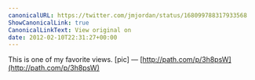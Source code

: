 ```yaml
---
canonicalURL: https://twitter.com/jmjordan/status/168099788317933568
ShowCanonicalLink: true
CanonicalLinkText: View original on
date: 2012-02-10T22:31:27+00:00
---
```

This is one of my favorite views. [pic] — [http://path.com/p/3h8psW](http://path.com/p/3h8psW)